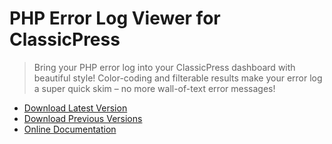 # PHP Error Log Viewer for ClassicPress

> Bring your PHP error log into your ClassicPress dashboard with beautiful style! Color-coding and filterable results make your error log a super quick skim – no more wall-of-text error messages!

- [Download Latest Version](https://github.com/codepotent/php-error-log-viewer/releases/latest)
- [Download Previous Versions](https://github.com/codepotent/php-error-log-viewer/releases/)
- [Online Documentation](https://codepotent.com/classicpress/plugins/)
